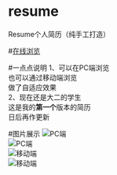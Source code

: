 # resume
Resume个人简历（纯手工打造）

#[在线浏览](http://mrzhaoben.github.io/resume)

#一点点说明
1、可以在PC端浏览  
  也可以通过移动端浏览  
  做了自适应效果  
2、现在还是大二的学生  
这是我的**第一个**版本的简历  
日后再作更新

#图片展示
![PC端](https://github.com/MrZhaoBen/resume/blob/gh-pages/img_floder/img1.PNG)  
![PC端](https://github.com/MrZhaoBen/resume/blob/gh-pages/img_floder/img2.PNG)  
![移动端](https://github.com/MrZhaoBen/resume/blob/gh-pages/img_floder/img3.PNG)  
![移动端](https://github.com/MrZhaoBen/resume/blob/gh-pages/img_floder/img4.PNG)

